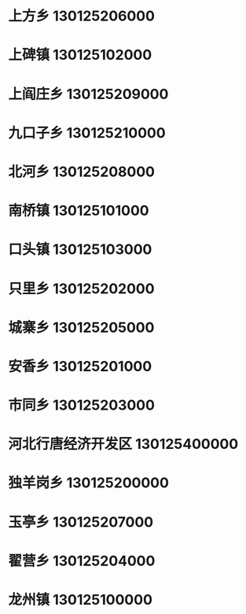# 上方乡 130125206000
# 上碑镇 130125102000
# 上阎庄乡 130125209000
# 九口子乡 130125210000
# 北河乡 130125208000
# 南桥镇 130125101000
# 口头镇 130125103000
# 只里乡 130125202000
# 城寨乡 130125205000
# 安香乡 130125201000
# 市同乡 130125203000
# 河北行唐经济开发区 130125400000
# 独羊岗乡 130125200000
# 玉亭乡 130125207000
# 翟营乡 130125204000
# 龙州镇 130125100000
